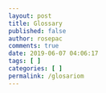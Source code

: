 ```yaml
---
layout: post
title: Glossary
published: false
author: rosepac
comments: true
date: 2019-06-07 04:06:17
tags: [ ]
categories: [ ]
permalink: /glosariom
---
```

